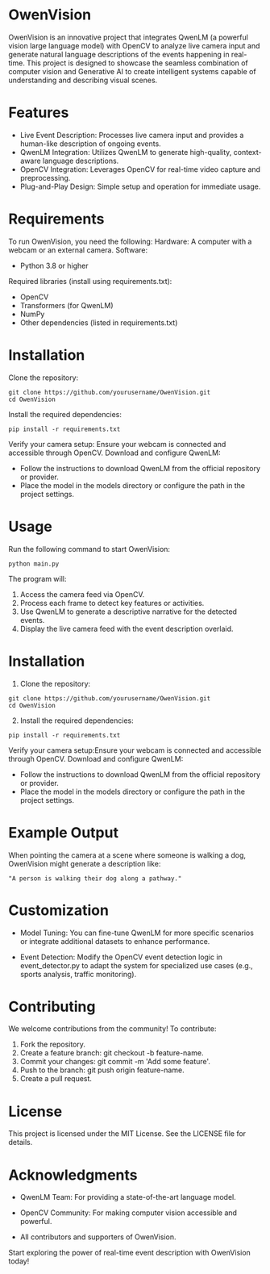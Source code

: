 # OwenVision 
OwenVision is an innovative project that integrates QwenLM (a powerful vision large language model) with OpenCV to analyze live camera input and generate natural language descriptions of the events happening in real-time. This project is designed to showcase the seamless combination of computer vision and Generative AI to create intelligent systems capable of understanding and describing visual scenes.

# Features
- Live Event Description: Processes live camera input and provides a human-like description of ongoing events.
- QwenLM Integration: Utilizes QwenLM to generate high-quality, context-aware language descriptions.
- OpenCV Integration: Leverages OpenCV for real-time video capture and preprocessing.
- Plug-and-Play Design: Simple setup and operation for immediate usage.

# Requirements
To run OwenVision, you need the following:
Hardware: A computer with a webcam or an external camera.
Software:
- Python 3.8 or higher

Required libraries (install using requirements.txt):
- OpenCV
- Transformers (for QwenLM)
- NumPy
- Other dependencies (listed in requirements.txt)

# Installation
Clone the repository:
```
git clone https://github.com/yourusername/OwenVision.git
cd OwenVision
```
Install the required dependencies:
```
pip install -r requirements.txt
```
Verify your camera setup:
Ensure your webcam is connected and accessible through OpenCV.
Download and configure QwenLM:
- Follow the instructions to download QwenLM from the official repository or provider.
- Place the model in the models directory or configure the path in the project settings. 

# Usage
Run the following command to start OwenVision:
```
python main.py
```
The program will:
1. Access the camera feed via OpenCV.
2. Process each frame to detect key features or activities.
3. Use QwenLM to generate a descriptive narrative for the detected events.
4. Display the live camera feed with the event description overlaid.

# Installation
1. Clone the repository:
```
git clone https://github.com/yourusername/OwenVision.git
cd OwenVision
```
2. Install the required dependencies:
```
pip install -r requirements.txt
```
Verify your camera setup:Ensure your webcam is connected and accessible through OpenCV.
Download and configure QwenLM:
- Follow the instructions to download QwenLM from the official repository or provider.
- Place the model in the models directory or configure the path in the project settings.

# Example Output

When pointing the camera at a scene where someone is walking a dog, OwenVision might generate a description like:
```
"A person is walking their dog along a pathway."
```
# Customization

- Model Tuning: You can fine-tune QwenLM for more specific scenarios or integrate additional datasets to enhance performance.

- Event Detection: Modify the OpenCV event detection logic in event_detector.py to adapt the system for specialized use cases (e.g., sports analysis, traffic monitoring).

# Contributing

We welcome contributions from the community! To contribute:

1. Fork the repository.
2. Create a feature branch: git checkout -b feature-name.
3. Commit your changes: git commit -m 'Add some feature'.
4. Push to the branch: git push origin feature-name.
5. Create a pull request.

# License
This project is licensed under the MIT License. See the LICENSE file for details.

# Acknowledgments

- QwenLM Team: For providing a state-of-the-art language model.

- OpenCV Community: For making computer vision accessible and powerful.

- All contributors and supporters of OwenVision.

Start exploring the power of real-time event description with OwenVision today!
